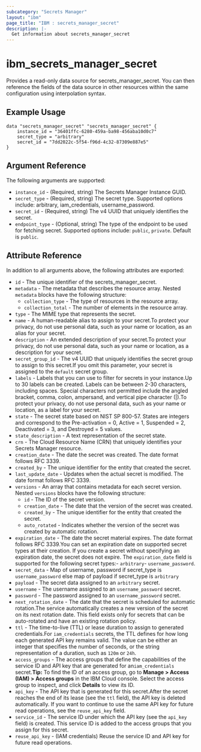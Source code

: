 ```yaml
---
subcategory: "Secrets Manager"
layout: "ibm"
page_title: "IBM : secrets_manager_secret"
description: |-
  Get information about secrets_manager_secret
---
```


# ibm\_secrets_manager_secret

Provides a read-only data source for secrets_manager_secret. You can then reference the fields of the data source in other resources within the same configuration using interpolation syntax.

## Example Usage

```hcl
data "secrets_manager_secret" "secrets_manager_secret" {
	instance_id = "36401ffc-6280-459a-ba98-456aba10d0c7"
	secret_type = "arbitrary"
	secret_id = "7dd2022c-5f54-f96d-4c32-87309e887e5"
}
```

## Argument Reference

The following arguments are supported:

* `instance_id` - (Required, string) The Secrets Manager Instance GUID.
* `secret_type` - (Required, string) The secret type. Supported options include: arbitrary, iam_credentials, username_password.
* `secret_id` - (Required, string) The v4 UUID that uniquely identifies the secret.
* `endpoint_type` - (Optional, string) The type of the endpoint to be used for fetching secret. Supported options include: `public`, `private`. Default is `public`.

## Attribute Reference

In addition to all arguments above, the following attributes are exported:

* `id` - The unique identifier of the secrets_manager_secret.
* `metadata` - The metadata that describes the resource array. Nested `metadata` blocks have the following structure:
	* `collection_type` - The type of resources in the resource array.
	* `collection_total` - The number of elements in the resource array.
* `type` - The MIME type that represents the secret.
* `name` - A human-readable alias to assign to your secret.To protect your privacy, do not use personal data, such as your name or location, as an alias for your secret.
* `description` - An extended description of your secret.To protect your privacy, do not use personal data, such as your name or location, as a description for your secret.
* `secret_group_id` - The v4 UUID that uniquely identifies the secret group to assign to this secret.If you omit this parameter, your secret is assigned to the `default` secret group.
* `labels` - Labels that you can use to filter for secrets in your instance.Up to 30 labels can be created. Labels can be between 2-30 characters, including spaces. Special characters not permitted include the angled bracket, comma, colon, ampersand, and vertical pipe character (|).To protect your privacy, do not use personal data, such as your name or location, as a label for your secret.
* `state` - The secret state based on NIST SP 800-57. States are integers and correspond to the Pre-activation = 0, Active = 1,  Suspended = 2, Deactivated = 3, and Destroyed = 5 values.
* `state_description` - A text representation of the secret state.
* `crn` - The Cloud Resource Name (CRN) that uniquely identifies your Secrets Manager resource.
* `creation_date` - The date the secret was created. The date format follows RFC 3339.
* `created_by` - The unique identifier for the entity that created the secret.
* `last_update_date` - Updates when the actual secret is modified. The date format follows RFC 3339.
* `versions` - An array that contains metadata for each secret version. Nested `versions` blocks have the following structure:
	* `id` - The ID of the secret version.
	* `creation_date` - The date that the version of the secret was created.
	* `created_by` - The unique identifier for the entity that created the secret.
	* `auto_rotated` - Indicates whether the version of the secret was created by automatic rotation.
* `expiration_date` - The date the secret material expires. The date format follows RFC 3339.You can set an expiration date on supported secret types at their creation. If you create a secret without specifying an expiration date, the secret does not expire. The `expiration_date` field is supported for the following secret types:- `arbitrary`- `username_password`.
* `secret_data` - Map of username, password if secret_type is `username_password` else map of payload if secret_type is `arbitrary`
* `payload` - The secret data assigned to an `arbitrary` secret.
* `username` - The username assigned to an  `username_password` secret.
* `password` - The password assigned to an  `username_password` secret.
* `next_rotation_date` - The date that the secret is scheduled for automatic rotation.The service automatically creates a new version of the secret on its next rotation date. This field exists only for secrets that can be auto-rotated and have an existing rotation policy.
* `ttl` - The time-to-live (TTL) or lease duration to assign to generated credentials.For `iam_credentials` secrets, the TTL defines for how long each generated API key remains valid. The value can be either an integer that specifies the number of seconds, or the string representation of a duration, such as `120m` or `24h`.
* `access_groups` - The access groups that define the capabilities of the service ID and API key that are generated for an`iam_credentials` secret.**Tip:** To find the ID of an access group, go to **Manage > Access (IAM) > Access groups** in the IBM Cloud console. Select the access group to inspect, and click **Details** to view its ID.
* `api_key` - The API key that is generated for this secret.After the secret reaches the end of its lease (see the `ttl` field), the API key is deleted automatically. If you want to continue to use the same API key for future read operations, see the `reuse_api_key` field.
* `service_id` - The service ID under which the API key (see the `api_key` field) is created. This service ID is added to the access groups that you assign for this secret.
* `reuse_api_key` - (IAM credentials) Reuse the service ID and API key for future read operations.
